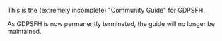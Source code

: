 This is the (extremely incomplete) "Community Guide" for GDPSFH.

As GDPSFH is now permanently terminated, the guide will no longer be maintained.
